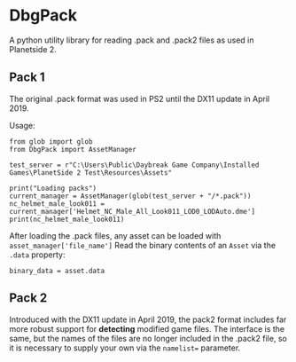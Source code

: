 # DbgPack
A python utility library for reading .pack and .pack2 files as used in Planetside 2.

## Pack 1
The original .pack format was used in PS2 until the DX11 update in April 2019.

Usage:

    from glob import glob
    from DbgPack import AssetManager
    
    test_server = r"C:\Users\Public\Daybreak Game Company\Installed Games\PlanetSide 2 Test\Resources\Assets"
    
    print("Loading packs")
    current_manager = AssetManager(glob(test_server + "/*.pack"))
    nc_helmet_male_look011 = current_manager['Helmet_NC_Male_All_Look011_LOD0_LODAuto.dme']
    print(nc_helmet_male_look011)
    
After loading the .pack files, any asset can be loaded with `asset_manager['file_name']`
Read the binary contents of an `Asset` via the `.data` property:

    binary_data = asset.data
    
## Pack 2
Introduced with the DX11 update in April 2019, the pack2 format includes far more robust
support for **detecting** modified game files. The interface is the same, but the names of
the files are no longer included in the .pack2 file, so it is necessary to supply your own
via the `namelist=` parameter.
